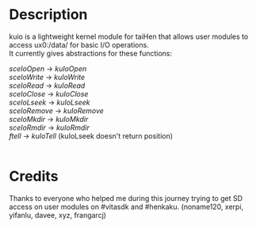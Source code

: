 # Description

kuio is a lightweight kernel module for taiHen that allows user modules to access ux0:/data/ for basic I/O operations.<br>
It currently gives abstractions for these functions:

*sceIoOpen* -> *kuIoOpen*<br>
*sceIoWrite* -> *kuIoWrite*<br>
*sceIoRead* -> *kuIoRead*<br>
*sceIoClose* -> *kuIoClose*<br>
*sceIoLseek* -> *kuIoLseek*<br>
*sceIoRemove* -> *kuIoRemove*<br>
*sceIoMkdir* -> *kuIoMkdir*<br>
*sceIoRmdir* -> *kuIoRmdir*<br>
*ftell* -> *kuIoTell* (kuIoLseek doesn't return position)<br><br>

# Credits

Thanks to everyone who helped me during this journey trying to get SD access on user modules on #vitasdk and #henkaku. (noname120, xerpi, yifanlu, davee, xyz, frangarcj)
